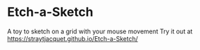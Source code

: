# Etch-a-Sketch
A toy to sketch on a grid with your mouse movement
Try it out at https://straytjacquet.github.io/Etch-a-Sketch/

